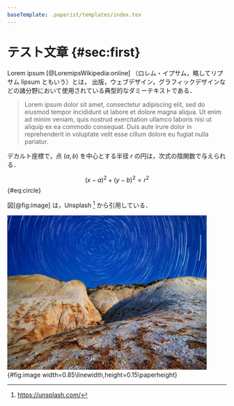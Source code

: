 ```yaml
---
baseTemplate: .paperist/templates/index.tex
---
```


# テスト文章 {#sec:first}

Lorem ipsum [@LoremipsWikipedia:online] （ロレム・イプサム，略してリプサム lipsum ともいう）とは，
出版，ウェブデザイン，グラフィックデザインなどの諸分野において使用されている典型的なダミーテキストである．

> Lorem ipsum dolor sit amet, consectetur adipiscing elit, sed do eiusmod tempor incididunt ut labore et dolore magna aliqua. Ut enim ad minim veniam, quis nostrud exercitation ullamco laboris nisi ut aliquip ex ea commodo consequat. Duis aute irure dolor in reprehenderit in voluptate velit esse cillum dolore eu fugiat nulla pariatur.

デカルト座標で，点 $(a, b)$ を中心とする半径 $r$ の円は，次式の陰関数で与えられる．

$$
(x - a)^2 + (y - b)^2 = r^2
$$ {#eq:circle}

図[@fig:image] は，Unsplash [^unsplash] から引用している．

[^unsplash]: <https://unsplash.com/>

![サンプル](../assets/sample.jpg){#fig:image width=0.85\\linewidth,height=0.15\\paperheight}
